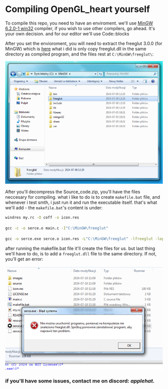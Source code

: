 # Compiling OpenGL_heart yourself
To compile this repo, you need to have an enviroment.
we'll use <a href="https://sourceforge.net/projects/mingw/files/Installer/mingw-get-setup.exe/download">MinGW 6.2.0-1 win32</a> compiler,
if you wish to use other compilers, go ahead. It's your own decision. and for our editor we'll use Code::blocks

After you set the envioroment, you will need to extract the freeglut 3.0.0 (for MinGW) which is <a href="https://www.transmissionzero.co.uk/software/freeglut-devel/">here</a>
what i did is only copy freeglut.dll in the same directory as compiled program, and the files rest at ```C:\MinGW\freeglut\```:
<div align='center'>
  <img src="images\freeglutdir.png">
</div>

After you'll decompress the Source_code.zip, you'll have the files neccesary for compiling.
what i like to do is to create ```makefile.bat``` file, and whenever i test smth, i just run it and run the executable itself.
that's what we'll add - the ``makefile.bat``'s content is under:
```bat
windres my.rc -O coff -o icon.res

gcc -c -o serce.o main.c -I"C:\MinGW\freeglut"

gcc -o serce.exe serce.o icon.res -L"C:\MinGW\freeglut" -lfreeglut -lopengl32 -lglu32 -lgdi32 -luser32 -mwindows
```
after running the makefile.bat file it'll create the files for us.
but last thing we'll have to do, is to add a ```freeglut.dll``` file to the same directory. If not, you'll get an error:
<div align='center'>
  <img src="images\freegluterror.png">
</div>

### if you'll have some issues, contact me on discord: *applehat.*
